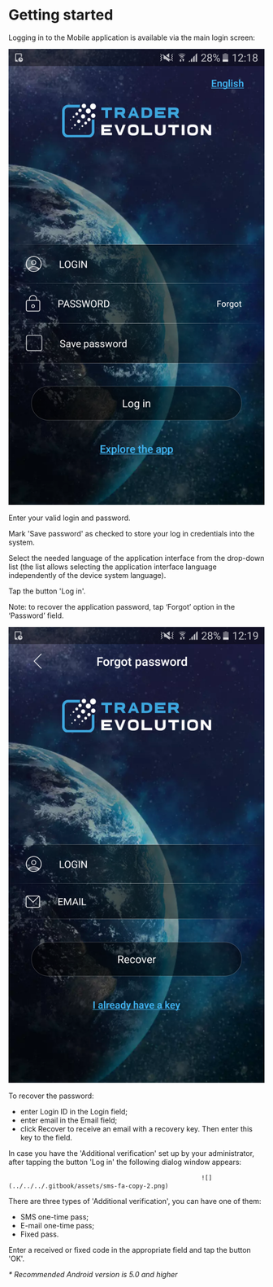 # Getting started

Logging in to the Mobile application is available via the main login screen:

![](../../../.gitbook/assets/log-in.png)


Enter your valid login and password.

Mark 'Save password' as checked to store your log in credentials into the system.

Select the needed language of the application interface from the drop-down list \(the list allows selecting the application interface language independently of the device system language\).

Tap the button 'Log in'.

Note: to recover the application password, tap ‘Forgot’ option in the ‘Password’ field.

![](../../../.gitbook/assets/forgot-password-new.png)


To recover the password:

* enter Login ID in the Login field;
* enter email in the Email field;
* click Recover to receive an email with a recovery key. Then enter this key to the field.

In case you have the 'Additional verification' set up by your administrator, after tapping the button 'Log in' the following dialog window appears:

                                                         ![](../../../.gitbook/assets/sms-fa-copy-2.png) 

There are three types of 'Additional verification', you can have one of them:

* SMS one-time pass;
* E-mail one-time pass;
* Fixed pass.

Enter a received or fixed code in the appropriate field and tap the button 'OK'.

_\* Recommended Android version is 5.0 and higher_

